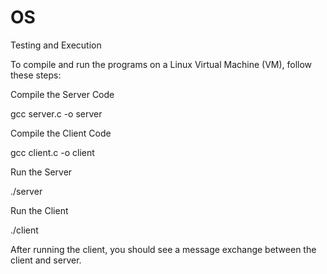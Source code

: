 # OS
Testing and Execution

To compile and run the programs on a Linux Virtual Machine (VM), follow these steps:

Compile the Server Code

gcc server.c -o server

Compile the Client Code

gcc client.c -o client

Run the Server

./server

Run the Client

./client

After running the client, you should see a message exchange between the client and server.
